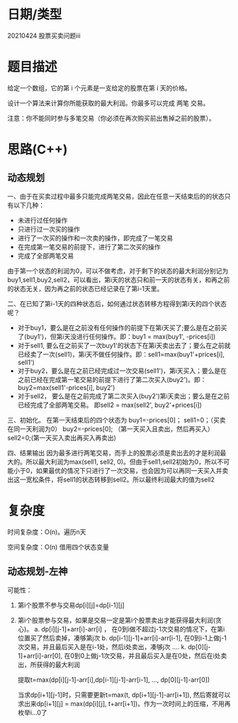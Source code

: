 # 日期/类型
20210424 股票买卖问题iii

# 题目描述
给定一个数组，它的第 i 个元素是一支给定的股票在第 i 天的价格。

设计一个算法来计算你所能获取的最大利润。你最多可以完成 两笔 交易。

注意：你不能同时参与多笔交易（你必须在再次购买前出售掉之前的股票）。

# 思路(C++)
## 动态规划
一、由于在买卖过程中最多只能完成两笔交易，因此在任意一天结束后的的状态只有以下几种：
   - 未进行过任何操作
   - 只进行过一次买的操作
   - 进行了一次买的操作和一次卖的操作，即完成了一笔交易
   - 在完成第一笔交易的前提下，进行了第二次买的操作
   - 完成了全部两笔交易
  
由于第一个状态的利润为0，可以不做考虑，对于剩下的状态的最大利润分别记为buy1,sell1,buy2,sell2，可以看出，第i天的状态只和前一天的状态有关，和再之前的状态无关，因为再之前的状态已经记录在了第i-1天里。

二、在已知了第i-1天的四种状态后，如何通过状态转移方程得到第i天的四个状态呢？
- 对于buy1，要么是在之前没有任何操作的前提下在第i天买了;要么是在之前买了(buy1')，但第i天没进行任何操作。即：buy1 = max(buy1', -prices[i])
- 对于sell1, 要么在之前买了一次buy1'的状态下在第i天卖出去了；要么在之前就已经卖了一次(sell1)，第i天不做任何操作。即：sell1=max(buy1'+prices[i], sell1')
- 对于buy2，要么是在之前已经完成过一次交易(sell1')，第i天买入；要么是在之前已经在完成第一笔交易的前提下进行了第二次买入(buy2')。即：buy2=max(sell1'-prices[i], buy2')
- 对于sell2， 要么是在之前完成了第二次买入(buy2')第i天卖出；要么是在之前已经完成了全部两笔交易。 即sell2 = max(sell2', buy2'+prices[i])

三、初始化。
在第一天结束后的四个状态为
buy1=-prices[0]；
sell1=0；（买卖在同一天利润为0）
buy2=-prices[0]; （第一天买入且卖出，然后再买入）
sell2=0;(第一天买入卖出再买入再卖出)

四、结果输出
因为最多进行两笔交易，而手上的股票必须是卖出去的才是利润最大的。所以最大利润为max(sell1, sell2, 0)。但由于sell1,sell2初始为0，所以不可能小于0，如果最优的情况下只进行了一次交易，也会因为可以再同一天买入并卖出这一宽松条件，将sell1的状态转移到sell2。所以最终利润最大的值为sell2

# 复杂度
时间复杂度：O(n)。遍历n天

空间复杂度：O(n) 借用四个状态变量


## 动态规划-左神

可能性：
1. 第i个股票不参与交易dp[i][j]=dp[i-1][j]
2. 第i个股票参与交易，如果是交易一定是第i个股票卖出才能获得最大利润(贪心)。
   a. dp[i][j-1]+arr[i]-arr[i] ， 在0到i做不超过j-1次交易的情况下，在第i位置买了然后卖掉，凑够第j次
   b. dp[i-1][j-1]+arr[i]-arr[i-1], 在0到i-1上做j-1次交易，并且最后买入是在i-1处，然后i处卖出，凑够j次
   ....
   k. dp[0][j-1]+arr[i]-arr[0], 在0到0上做j-1次交易，并且最后买入是在0处，然后在i处卖出，所获得的最大利润

   提取t=max(dp[i][j-1]-arr[i],dp[i-1][j-1]-arr[i-1], ..., dp[0][j-1]-arr[0])
   
   当求dp[i+1][j-1]时，只需要更新t=max(t, dp[i+1][j-1]-arr[i+1]), 然后寄就可以求出来dp[i+1][j] = max(dp[i][j], t+arr[i+1])。作为一次时间上的压缩，不用再枚举i...0了

